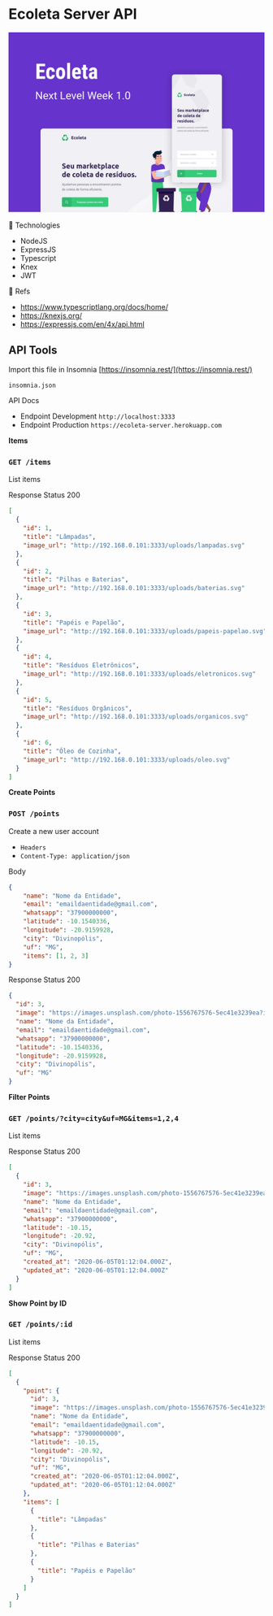 # Ecoleta Server API

![alt text](https://github.com/marciocamello/nlw-ecoleta-server/blob/master/capa.jpeg)

:rocket: Technologies

- NodeJS
- ExpressJS
- Typescript
- Knex  
- JWT

:blue_book: Refs

- https://www.typescriptlang.org/docs/home/
- https://knexjs.org/
- https://expressjs.com/en/4x/api.html

## API Tools

Import this file in Insomnia
[https://insomnia.rest/](https://insomnia.rest/)

```shell script
insomnia.json
```

API Docs

- Endpoint Development `http://localhost:3333`
- Endpoint Production `https://ecoleta-server.herokuapp.com`

**Items**

### `GET /items`    

List items

Response
Status 200
```json
[
  {
    "id": 1,
    "title": "Lâmpadas",
    "image_url": "http://192.168.0.101:3333/uploads/lampadas.svg"
  },
  {
    "id": 2,
    "title": "Pilhas e Baterias",
    "image_url": "http://192.168.0.101:3333/uploads/baterias.svg"
  },
  {
    "id": 3,
    "title": "Papéis e Papelão",
    "image_url": "http://192.168.0.101:3333/uploads/papeis-papelao.svg"
  },
  {
    "id": 4,
    "title": "Resíduos Eletrônicos",
    "image_url": "http://192.168.0.101:3333/uploads/eletronicos.svg"
  },
  {
    "id": 5,
    "title": "Resíduos Orgânicos",
    "image_url": "http://192.168.0.101:3333/uploads/organicos.svg"
  },
  {
    "id": 6,
    "title": "Óleo de Cozinha",
    "image_url": "http://192.168.0.101:3333/uploads/oleo.svg"
  }
]
```

**Create Points**

### `POST /points`    

Create a new user account

  * `Headers`
  * `Content-Type: application/json`

Body
```json
{
	"name": "Nome da Entidade",
	"email": "emaildaentidade@gmail.com",
	"whatsapp": "37900000000",
	"latitude": -10.1540336,
	"longitude": -20.9159928,
	"city": "Divinopólis",
	"uf": "MG",
	"items": [1, 2, 3]
}
```

Response
Status 200
```json
{
  "id": 3,
  "image": "https://images.unsplash.com/photo-1556767576-5ec41e3239ea?ixlib=rb-1.2.1&ixid=eyJhcHBfaWQiOjEyMDd9&auto=format&fit=crop&w=400&q=60",
  "name": "Nome da Entidade",
  "email": "emaildaentidade@gmail.com",
  "whatsapp": "37900000000",
  "latitude": -10.1540336,
  "longitude": -20.9159928,
  "city": "Divinopólis",
  "uf": "MG"
}
```

**Filter Points**

### `GET /points/?city=city&uf=MG&items=1,2,4`    

List items

Response
Status 200
```json
[
  {
    "id": 3,
    "image": "https://images.unsplash.com/photo-1556767576-5ec41e3239ea?ixlib=rb-1.2.1&ixid=eyJhcHBfaWQiOjEyMDd9&auto=format&fit=crop&w=400&q=60",
    "name": "Nome da Entidade",
    "email": "emaildaentidade@gmail.com",
    "whatsapp": "37900000000",
    "latitude": -10.15,
    "longitude": -20.92,
    "city": "Divinopólis",
    "uf": "MG",
    "created_at": "2020-06-05T01:12:04.000Z",
    "updated_at": "2020-06-05T01:12:04.000Z"
  }
]

```
**Show Point by ID**

### `GET /points/:id`    

List items

Response
Status 200
```json
[
  {
    "point": {
      "id": 3,
      "image": "https://images.unsplash.com/photo-1556767576-5ec41e3239ea?ixlib=rb-1.2.1&ixid=eyJhcHBfaWQiOjEyMDd9&auto=format&fit=crop&w=400&q=60",
      "name": "Nome da Entidade",
      "email": "emaildaentidade@gmail.com",
      "whatsapp": "37900000000",
      "latitude": -10.15,
      "longitude": -20.92,
      "city": "Divinopólis",
      "uf": "MG",
      "created_at": "2020-06-05T01:12:04.000Z",
      "updated_at": "2020-06-05T01:12:04.000Z"
    },
    "items": [
      {
        "title": "Lâmpadas"
      },
      {
        "title": "Pilhas e Baterias"
      },
      {
        "title": "Papéis e Papelão"
      }
    ]
  }
]
```